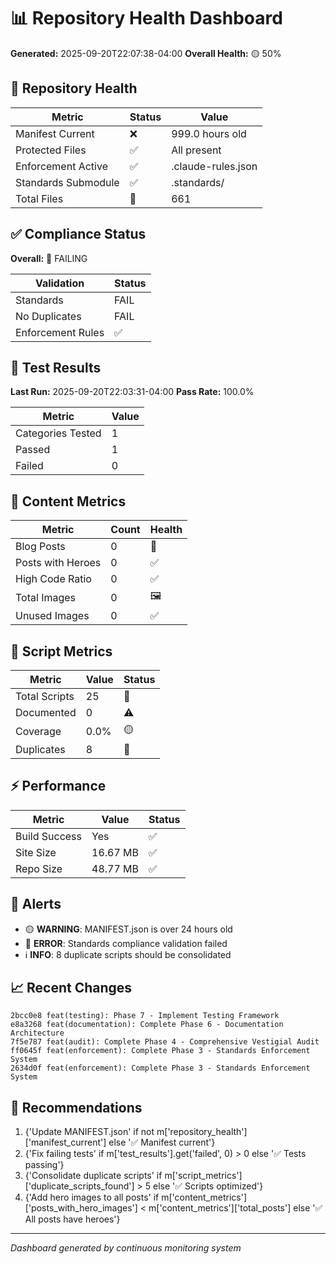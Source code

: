 # 📊 Repository Health Dashboard

**Generated:** 2025-09-20T22:07:38-04:00
**Overall Health:** 🟡 50%

## 🏥 Repository Health

| Metric | Status | Value |
|--------|--------|-------|
| Manifest Current | ❌ | 999.0 hours old |
| Protected Files | ✅ | All present |
| Enforcement Active | ✅ | .claude-rules.json |
| Standards Submodule | ✅ | .standards/ |
| Total Files | 📁 | 661 |

## ✅ Compliance Status

**Overall:** 🔴 FAILING

| Validation | Status |
|------------|--------|
| Standards | FAIL |
| No Duplicates | FAIL |
| Enforcement Rules | ✅ |

## 🧪 Test Results

**Last Run:** 2025-09-20T22:03:31-04:00
**Pass Rate:** 100.0%

| Metric | Value |
|--------|-------|
| Categories Tested | 1 |
| Passed | 1 |
| Failed | 0 |

## 📝 Content Metrics

| Metric | Count | Health |
|--------|-------|--------|
| Blog Posts | 0 | 📝 |
| Posts with Heroes | 0 | ✅ |
| High Code Ratio | 0 | ✅ |
| Total Images | 0 | 🖼️ |
| Unused Images | 0 | ✅ |

## 🔧 Script Metrics

| Metric | Value | Status |
|--------|-------|--------|
| Total Scripts | 25 | 📜 |
| Documented | 0 | ⚠️ |
| Coverage | 0.0% | 🟡 |
| Duplicates | 8 | 🔴 |

## ⚡ Performance

| Metric | Value | Status |
|--------|-------|--------|
| Build Success | Yes | ✅ |
| Site Size | 16.67 MB | ✅ |
| Repo Size | 48.77 MB | ✅ |

## 🚨 Alerts

- 🟡 **WARNING**: MANIFEST.json is over 24 hours old
- 🔴 **ERROR**: Standards compliance validation failed
- ℹ️ **INFO**: 8 duplicate scripts should be consolidated

## 📈 Recent Changes

```
2bcc0e8 feat(testing): Phase 7 - Implement Testing Framework
e8a3268 feat(documentation): Complete Phase 6 - Documentation Architecture
7f5e787 feat(audit): Complete Phase 4 - Comprehensive Vestigial Audit
ff0645f feat(enforcement): Complete Phase 3 - Standards Enforcement System
2634d0f feat(enforcement): Complete Phase 3 - Standards Enforcement System
```

## 🎯 Recommendations

1. {'Update MANIFEST.json' if not m['repository_health']['manifest_current'] else '✅ Manifest current'}
2. {'Fix failing tests' if m['test_results'].get('failed', 0) > 0 else '✅ Tests passing'}
3. {'Consolidate duplicate scripts' if m['script_metrics']['duplicate_scripts_found'] > 5 else '✅ Scripts optimized'}
4. {'Add hero images to all posts' if m['content_metrics']['posts_with_hero_images'] < m['content_metrics']['total_posts'] else '✅ All posts have heroes'}

---
*Dashboard generated by continuous monitoring system*
